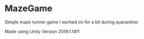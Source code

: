 # MazeGame
Simple maze runner game I worked on for a bit during quarantine.

Made using Unity Version 2019.1.14f1
